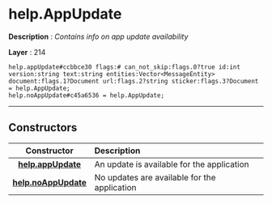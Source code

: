 # help.AppUpdate

**Description** : *Contains info on app update availability*

**Layer** : 214

```tl
help.appUpdate#ccbbce30 flags:# can_not_skip:flags.0?true id:int version:string text:string entities:Vector<MessageEntity> document:flags.1?Document url:flags.2?string sticker:flags.3?Document = help.AppUpdate;
help.noAppUpdate#c45a6536 = help.AppUpdate;
```

---

## Constructors

| Constructor | Description |
| :---: | :--- |
| [**help.appUpdate**](constructor/help.appUpdate) | An update is available for the application |
| [**help.noAppUpdate**](constructor/help.noAppUpdate) | No updates are available for the application |